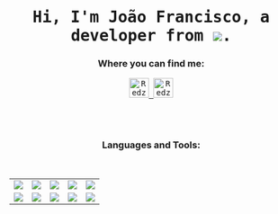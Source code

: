 <h1 align="center">
  <samp>Hi, I'm João Francisco, a developer from <img align="center" src="https://img.icons8.com/color/48/000000/brazil.png"/>. <br/> 
</h1>


<h3 align="center">Where you can find me:</h3>
<p align="center"> <samp>
  
  
  <a href="https://twitter.com/rdzjoao/">
    <img margin-left="100px" alt="Redz Twitter" width="35px" src="https://img.icons8.com/color/48/000000/twitter--v2.png" />
  </a>
  <a href="https://www.instagram.com/joao_francisco29/">
    <img alt="Redz Instagram" width="35px" src="https://img.icons8.com/fluency/48/000000/instagram-new.png" />
  </a>
  
</p>
  
<br/>
<br/>
  
<h3 align="center">Languages and Tools:</h3>
<br>

<table align="center" width="100%">
  <tr align="center">
    
  <td width="20%">
    <img src="https://img.icons8.com/color/48/000000/react-native.png"/>
  </td>

  <td width="20%">
    <img src="https://img.icons8.com/color/48/000000/javascript.png"/>
  </td>

  <td width="20%">
    <img src="https://img.icons8.com/color/48/000000/nodejs.png"/>
  </td>
  
  <td width="20%">
    <img src="https://img.icons8.com/color/48/000000/git.png"/>
  </td>

  <td width="20%">
    <img src="https://img.icons8.com/color/48/000000/typescript.png"/>
  </td>
  </tr>
  
  
  <tr align="center">
  <td width="20%">
    <img src="https://img.icons8.com/color/48/000000/python.png"/>
  </td>
  
  <td width="20%">
    <img src="https://img.icons8.com/color/48/000000/angularjs.png"/>
  </td>
  
  <td width="20%">
    <img src="https://img.icons8.com/color/48/000000/postgreesql.png"/>
  </td>
  
  <td width="20%">
    <img src="https://img.icons8.com/color/48/000000/html-5.png"/>
  </td>
  
  <td width="20%">
    <img src="https://img.icons8.com/color/48/000000/css3.png"/>
  </td>
  
  </tr>
  
</table>
